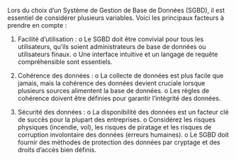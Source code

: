 Lors du choix d’un Système de Gestion de Base de Données (SGBD), il est essentiel de considérer plusieurs variables. Voici les principaux facteurs à prendre en compte :
1.	Facilité d’utilisation :
o	Le SGBD doit être convivial pour tous les utilisateurs, qu’ils soient administrateurs de base de données ou utilisateurs finaux.
o	Une interface intuitive et un langage de requête compréhensible sont essentiels.

2.	Cohérence des données :
o	La collecte de données est plus facile que jamais, mais la cohérence des données devient cruciale lorsque plusieurs sources alimentent la base de données.
o	Les règles de cohérence doivent être définies pour garantir l’intégrité des données.

3.	Sécurité des données :
o	La disponibilité des données est un facteur clé de succès pour la plupart des entreprises.
o	Considérez les risques physiques (incendie, vol), les risques de piratage et les risques de corruption involontaire des données (erreurs humaines).
o	Le SGBD doit fournir des méthodes de protection des données par cryptage et des droits d’accès bien définis.
